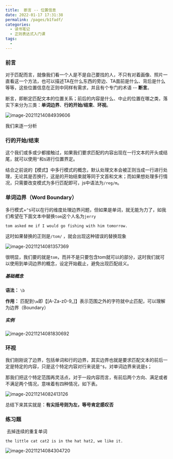 ```yaml
---
title:  断言 -- 位置信息
date: 2022-01-17 17:31:38
permalink: /pages/b1fadf/
categories:
  - 读书笔记
  - 正则表达式入门课
tags:
  - 
---
```

### 前言

​		对于匹配而言，就像我们看一个人是不是自己要找的人，不只有对着画像、照片一直看这一个方法，也可以描述TA在什么东西的旁边、TA面前是什么、背后是什么等等，这些位置信息在正则中同样有需求，并且有个专门的术语 -- **断言**。

​		断言，即断定匹配文本的位置关系；前后的内容是什么、中止的位置在哪之类，落实下来分为三类：**单词边界**、**行的开始/结束**、**环视**。

![image-20211214084939606](https://tva1.sinaimg.cn/large/008i3skNly1gxd2phph4gj31080omq4s.jpg)

我们来逐一分析



### 行的开始/结束

​		这个我们或多或少都接触过，如果我们要求匹配的内容出现在一行文本的开头或结尾，就可以使用`^`和`$`进行位置界定。

​		结合之前说的【模式】中多行模式的概念，默认处理文本会被正则当成一行进行处理，无论其是否换行，这是的开始结束就等同于文首和文末；而如果想处理多行情况，只需要改变模式为多行匹配即可，js中语法为`/reg/m`。

### 单词边界（Word Boundary）

​		多行模式+`^$`可以在行的维度处理边界问题，但如果是单词，就无能为力了，如我们希望在下面文本中替换`tom`这个人名为`jerry`

```
tom asked me if I would go fishing with him tomorrow.
```

这时如果替换的正则是`/tom/`  ，就会出现这种错误的替换现象

![image-20211214081357369](https://tva1.sinaimg.cn/large/008i3skNly1gxd1oces7ij30ug03c3yq.jpg)

很明显，我们要的就是`tom`，而并不是只要包含tom就可以的部分，这时我们就可以使用到单词边界的概念，设定开始截止，避免出现匹配歧义。

##### 基础概念

**语法：** `\b`

**作用：** 匹配到`\w`即【[A-Za-z0-9_]】表示范围之外的字符就中止匹配，可以理解为边界（Boundary）

##### 实例

![image-20211214081830692](https://tva1.sinaimg.cn/large/008i3skNly1gxd1t2ssk2j30jy05y74h.jpg)

### 环视

​		我们刚刚说了边界，包括单词和行的边界，其实边界也就是要求匹配文本的前后一定是特定的内容，只是这个特定内容对行来说是`^$`，对单词边界来说是`$`；

​		那我们把这个特定范围再灵活点，对于一段内容而言，有前后两个方向、满足或者不满足两个情况，意味着有四种情况，如下表。

![image-20211214082413126](https://tva1.sinaimg.cn/large/008i3skNly1gxd1z0t8obj30jt07t3z6.jpg)

总结下来其实就是：**有尖括号则为左，等号肯定感叹否**







### 练习题

​		去掉连续的重复单词

```
the little cat cat2 is in the hat hat2, we like it.
```

![image-20211214084304720](https://tva1.sinaimg.cn/large/008i3skNly1gxd2inbv7aj30rv06rwew.jpg)